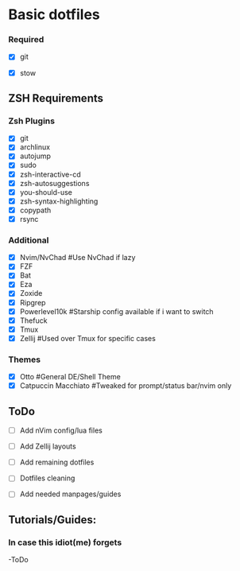 # Basic dotfiles

### Required

- [x] git  
- [x] stow  


## ZSH Requirements

### Zsh Plugins
- [x] git  
- [x] archlinux  
- [x] autojump  
- [x] sudo  
- [x] zsh-interactive-cd  
- [x] zsh-autosuggestions  
- [x] you-should-use  
- [x] zsh-syntax-highlighting  
- [x] copypath
- [x] rsync

### Additional 

- [x] Nvim/NvChad #Use NvChad if lazy
- [x] FZF  
- [x] Bat  
- [x] Eza  
- [x] Zoxide  
- [x] Ripgrep
- [x] Powerlevel10k #Starship config available if i want to switch  
- [x] Thefuck  
- [x] Tmux 
- [x] Zellij #Used over Tmux for specific cases

### Themes

- [x] Otto #General DE/Shell Theme
- [x] Catpuccin Macchiato  #Tweaked for prompt/status bar/nvim only

## ToDo

- [ ] Add nVim config/lua files
- [ ] Add Zellij layouts
- [ ] Add remaining dotfiles
- [ ] Dotfiles cleaning
- [ ] Add needed manpages/guides


## Tutorials/Guides:
### In case this idiot(me) forgets

-ToDo

